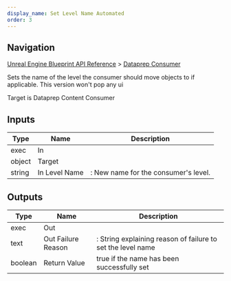 ```yaml
---
display_name: Set Level Name Automated
order: 3
---
```

## Navigation

[Unreal Engine Blueprint API Reference](https://dev.epicgames.com/documentation/en-us/unreal-engine/BlueprintAPI) > [Dataprep Consumer](https://dev.epicgames.com/documentation/en-us/unreal-engine/BlueprintAPI/DataprepConsumer)

Sets the name of the level the consumer should move objects to if applicable.
This version won't pop any ui

Target is Dataprep Content Consumer

## Inputs

| Type | Name | Description |
| --- | --- | --- |
| exec | In |  |
| object | Target |  |
| string | In Level Name | : New name for the consumer's level. |

## Outputs

| Type | Name | Description |
| --- | --- | --- |
| exec | Out |  |
| text | Out Failure Reason | : String explaining reason of failure to set the level name |
| boolean | Return Value | true if the name has been successfully set |
